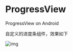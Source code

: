 # ProgressView
ProgressView on Android

自定义的进度条组件，效果如下

![img](https://github.com/hujiaweibujidao/ProgressView/blob/master/screenshot.png)
